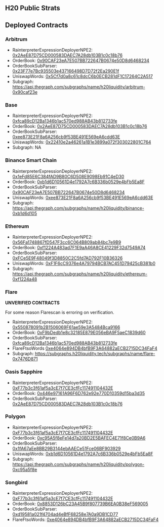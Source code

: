 ## H20 Public Strats

## Deployed Contracts

### Arbitrum
- RainterpreterExpressionDeployerNPE2: [0x2AeE87D75CD000583DAEC7A28db103B1c0c18b76](https://arbiscan.io/address/0x2aee87d75cd000583daec7a28db103b1c0c18b76#code)
- OrderBook: [0x90CAF23eA7E507BB722647B0674e50D8d6468234](https://arbiscan.io/address/0x90caf23ea7e507bb722647b0674e50d8d6468234#code)
- OrderBookSubParser: [0x23F77e7Bc935503e437166498D7D72f2Ea290E1f](https://arbiscan.io/address/0x23f77e7bc935503e437166498d7d72f2ea290e1f)
- UniswapWords: [0x5Cf7d0a8c61c8dcC6b0ECB281dF1C17264C2A517](https://arbiscan.io/address/0x5cf7d0a8c61c8dcc6b0ecb281df1c17264c2a517)
- Subgraph: https://api.thegraph.com/subgraphs/name/h20liquidity/arbitrum-0x90caf23e

### Base
- RainterpreterExpressionDeployerNPE2: [0xfca89cD12Ba1346b1ac570ed988AB43b812733fe](https://basescan.org/address/0xfca89cd12ba1346b1ac570ed988ab43b812733fe#code)
- OrderBook: [0x2AeE87D75CD000583DAEC7A28db103B1c0c18b76](https://basescan.org/address/0x2aee87d75cd000583daec7a28db103b1c0c18b76#code)
- OrderBookSubParser: [0xee873E21F8a6A256cb9f53BE491E569eA6cdd63E](https://basescan.org/address/0xee873e21f8a6a256cb9f53be491e569ea6cdd63e#code)
- UniswapWords: [0x22410e2a46261a1B1e3899a072f303022801C764](https://basescan.org/address/0x22410e2a46261a1b1e3899a072f303022801c764#code)
- Subgraph: NA

### Binance Smart Chain
- RainterpreterExpressionDeployerNPE2: [0x1eFd85E6C384fAD9B80C6D508E9098Eb91C4eD30](https://bscscan.com/address/0x1efd85e6c384fad9b80c6d508e9098eb91c4ed30#code)
- OrderBook: [0xb1d6D10561D4e1792A7c6B336b0529e4bFb5Ea8F](https://bscscan.com/address/0xb1d6d10561d4e1792a7c6b336b0529e4bfb5ea8f)
- OrderBookSubParser: [0x90CAF23eA7E507BB722647B0674e50D8d6468234](https://bscscan.com/address/0x90caf23ea7e507bb722647b0674e50d8d6468234)
- UniswapWords: [0xee873E21F8a6A256cb9f53BE491E569eA6cdd63E](https://bscscan.com/address/0xee873e21f8a6a256cb9f53be491e569ea6cdd63e#code)
- Subgraph: https://api.thegraph.com/subgraphs/name/h20liquidity/binance-0xb1d6d105

### Ethereum
- RainterpreterExpressionDeployerNPE2: [0x56Fa1748867fD547F3cc6C064B809ab84bc7e9B9](https://etherscan.io/address/0x56Fa1748867fD547F3cc6C064B809ab84bc7e9B9#code)
- OrderBook: [0xf1224A483ad7F1E9aA46A8CE41229F32d7549A74](https://etherscan.io/address/0xf1224a483ad7f1e9aa46a8ce41229f32d7549a74#code)
- OrderBookSubParser: [0xFCe5E9F48049f3D8850C2C5fd7AD792F10B36326](https://etherscan.io/address/0xFCe5E9F48049f3D8850C2C5fd7AD792F10B36326#code)
- UniswapWords: [0xF1F6cC9376e4A79794BCB7AC451D79425cB381b0](https://etherscan.io/address/0xF1F6cC9376e4A79794BCB7AC451D79425cB381b0#code)
- Subgraph: https://api.thegraph.com/subgraphs/name/h20liquidity/ethereum-0xf1224a48

### Flare

**UNVERIFIED CONTRACTS**

For some reason Flarescan is erroring on verification.

- RainterpreterExpressionDeployerNPE2: [0x550878091b2B1506069F61ae59e3A5484Bca9166](https://flarescan.com/address/0x550878091b2B1506069F61ae59e3A5484Bca9166)
- OrderBook: [0xF9bDedb1e8c32185E879E056eBA9F5aeC1839d60](https://flarescan.com/address/0xF9bDedb1e8c32185E879E056eBA9F5aeC1839d60)
- OrderBookSubParser: [0xfca89cD12Ba1346b1ac570ed988AB43b812733fe](https://flarescan.com/address/0xfca89cD12Ba1346b1ac570ed988AB43b812733fe)
- FlareFtsoWords [0xe4064e894DB4bfB9F3A64882aECB2715DC34FaF4](https://flarescan.com/address/0xe4064e894DB4bfB9F3A64882aECB2715DC34FaF4)
- Subgraph: https://subgraphs.h20liquidity.tech/subgraphs/name/flare-0x7476D871

### Oasis Sapphire

- RainterpreterExpressionDeployerNPE2: [0xF77b3c3f61af5a3cE7f7CE3cfFc117491104432E](https://explorer.oasis.io/mainnet/sapphire/address/0xF77b3c3f61af5a3cE7f7CE3cfFc117491104432E/code#code)
- OrderBook: [0x446e97161A96F6D762e92e770D10359d15ba3d35](https://explorer.oasis.io/mainnet/sapphire/address/0x446e97161A96F6D762e92e770D10359d15ba3d35)
- OrderBookSubParser: [0x2AeE87D75CD000583DAEC7A28db103B1c0c18b76](https://explorer.oasis.io/mainnet/sapphire/address/0x2AeE87D75CD000583DAEC7A28db103B1c0c18b76)

### Polygon
- RainterpreterExpressionDeployerNPE2: [0xF77b3c3f61af5a3cE7f7CE3cfFc117491104432E](https://polygonscan.com/address/0xf77b3c3f61af5a3ce7f7ce3cffc117491104432e#code)
- OrderBook: [0xc95A5f8eFe14d7a20BD2E5BAFEC4E71f8Ce0B9A6](https://polygonscan.com/address/0xc95A5f8eFe14d7a20BD2E5BAFEC4E71f8Ce0B9A6#code)
- OrderBookSubParser: [0x1fA67aEe8BB29B3144ebAAECe51Fce06BF903929](https://polygonscan.com/address/0x1fA67aEe8BB29B3144ebAAECe51Fce06BF903929#code)
- UniswapWords: [0xb1d6D10561D4e1792A7c6B336b0529e4bFb5Ea8F](https://polygonscan.com/address/0xb1d6d10561d4e1792a7c6b336b0529e4bfb5ea8f)
- Subgraph: https://api.thegraph.com/subgraphs/name/h20liquidity/polygon-0xc95a5f8e

### Songbird

- RainterpreterExpressionDeployerNPE2: [0xF77b3c3f61af5a3cE7f7CE3cfFc117491104432E](https://songbird-explorer.flare.network/address/0xF77b3c3f61af5a3cE7f7CE3cfFc117491104432E)
- OrderBook: [0x8853D126bC23A45B9f807739B6EA0B38eF569005](https://songbird-explorer.flare.network/address/0x8853D126bC23A45B9f807739B6EA0B38eF569005)
- OrderBookSubParser: [0xd19581a021f4704ad4eBfF68258e7A0a9DB1CD77](https://songbird-explorer.flare.network/address/0xd19581a021f4704ad4eBfF68258e7A0a9DB1CD77)
- FlareFtsoWords: [0xe4064e894DB4bfB9F3A64882aECB2715DC34FaF4](https://songbird-explorer.flare.network/address/0xe4064e894DB4bfB9F3A64882aECB2715DC34FaF4)